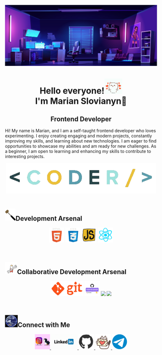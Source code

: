 <div align="center">
<img src="Hello/header.png" width="900"/>
</div>

<h1 align="center">Hello everyone!<img wight="50" height="50" src="Hello/HI.gif"/> </br> I'm Marian Slovianyn👋</h1>
<h2 align="center">Frontend Developer</h2>

<p>Hi! My name is Marian, and I am a self-taught frontend developer who loves
experimenting. I enjoy creating engaging and modern projects, constantly improving
my skills, and learning about new technologies. I am eager to find opportunities to
showcase my abilities and am ready for new challenges. As a beginner, I am open to
learning and enhancing my skills to contribute to interesting projects.</p>

<div align="center">
<img src="Hello/coder.gif" width="500"/>
</div>

</br>

<h2> <img wight="40" height="40" src="tools/tools-2.gif" />Development Arsenal</h2>

<p align="center">
  <img wight="50" height="50" src="tools-1/html.gif"/>
  <img wight="50" height="50" src="tools-1/css.gif"/>
  <img wight="50" height="50" src="tools-1/js.gif"/>
  <img wight="50" height="50" src="tools-1/react.gif"/>
</p>

</br>

<h2> <img wight="40" height="40" src="tools/tools.gif" />Collaborative Development Arsenal</h2>
<p align="center">
  <img wight="50" height="50" src="tools-2/git.gif"/>
  <img wight="50" height="50" src="tools-2/github.gif"/>
  <img src="https://img.shields.io/badge/Visual%20Studio%20Code-%23007ACC.svg?&style=for-the-badge&logo=visual-studio-code&logoColor=white"/>
  <img src="https://img.shields.io/badge/Figma-%23F24E1E.svg?&style=for-the-badge&logo=figma&logoColor=white"/>
</p>

</br>

<h2> <img wight="40" height="40" src="connect/connect.gif" />Connect with Me</h2>

 <p align="center"> 

<a href="https://www.instagram.com/marian_slovianyn_dev/" target="_blank">
  <img wight="50"height="50"src="Social Media/instagram.gif"alt="Instagram"/>
</a>
   
 <a href="https://www.linkedin.com/in/marian-slovianyn-556040302/" target="_blank">
  <img wight="50" height="50" src="Social Media/linkedin.gif" alt="linkedin" />
</a>

<a href="https://github.com/Marian-Slovianyn" target="_blank">
  <img wight="50" height="50" src="Social Media/github.gif" alt="GitHub" />
</a>

 <a href="mailto:marianslovianyn.gmail.com" target="_blank">
  <img wight="50" height="50" src="Social Media/mail-love.gif" alt="Gmail" />
</a>

 <a href="https://t.me/Marian_Slovianyn" target="_blank">
  <img wight="50" height="50" src="Social Media/telegram-gif.gif" alt="Telegram" />
</a>
</p>
